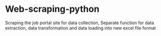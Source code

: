 # Web-scraping-python

Scraping the job portal site for data collection, Separate function for data extraction, data transformation and data loading into new excel file format 
